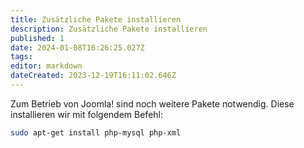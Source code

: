 ```yaml
---
title: Zusätzliche Pakete installieren
description: Zusätzliche Pakete installieren
published: 1
date: 2024-01-08T16:26:25.027Z
tags: 
editor: markdown
dateCreated: 2023-12-19T16:11:02.646Z
---
```


Zum Betrieb von Joomla! sind noch weitere Pakete notwendig.
Diese installieren wir mit folgendem Befehl:
```bash
sudo apt-get install php-mysql php-xml
```